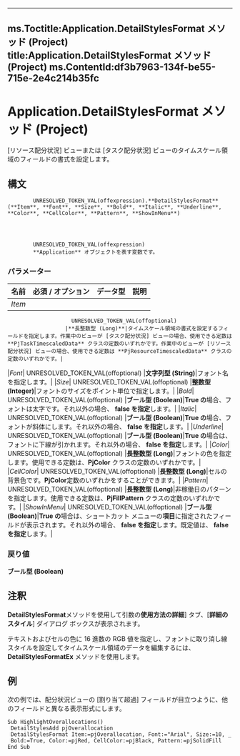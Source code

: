 

---
ms.Toctitle:Application.DetailStylesFormat メソッド (Project)
title:Application.DetailStylesFormat メソッド (Project)
ms.ContentId:df3b7963-134f-be55-715e-2e4c214b35fc
---
# Application.DetailStylesFormat メソッド (Project)




[リソース配分状況] ビューまたは [タスク配分状況] ビューのタイムスケール領域のフィールドの書式を設定します。

## 構文

            UNRESOLVED_TOKEN_VAL(offexpression).**DetailStylesFormat**(**Item**, **Font**, **Size**, **Bold**, **Italic**, **Underline**, **Color**, **CellColor**, **Pattern**, **ShowInMenu**)




            UNRESOLVED_TOKEN_VAL(offexpression)
            **Application** オブジェクトを表す変数です。

### パラメーター

|**名前**|**必須 / オプション**|**データ型**|**説明**|
|---|---|---|---|
|*Item*|
                        UNRESOLVED_TOKEN_VAL(offoptional)
                      |**長整数型 (Long)**|タイムスケール領域の書式を設定するフィールドを指定します。作業中のビューが [タスク配分状況] ビューの場合、使用できる定数は **PjTaskTimescaledData** クラスの定数のいずれかです。作業中のビューが [リソース配分状況] ビューの場合、使用できる定数は **PjResourceTimescaledData** クラスの定数のいずれかです。|
|*Font*|
                        UNRESOLVED_TOKEN_VAL(offoptional)
                      |**文字列型 (String)**|フォント名を指定します。|
|*Size*|
                        UNRESOLVED_TOKEN_VAL(offoptional)
                      |**整数型 (Integer)**|フォントのサイズをポイント単位で指定します。|
|*Bold*|
                        UNRESOLVED_TOKEN_VAL(offoptional)
                      |**ブール型 (Boolean)**|**True の**場合、フォントは太字です。それ以外の場合、 **false を指定**します。|
|*Italic*|
                        UNRESOLVED_TOKEN_VAL(offoptional)
                      |**ブール型 (Boolean)**|**True の**場合、フォントが斜体にします。それ以外の場合、 **false を指定**します。|
|*Underline*|
                        UNRESOLVED_TOKEN_VAL(offoptional)
                      |**ブール型 (Boolean)**|**True の**場合は、フォントに下線が引かれます。それ以外の場合、 **false を指定**します。|
|*Color*|
                        UNRESOLVED_TOKEN_VAL(offoptional)
                      |**長整数型 (Long)**|フォントの色を指定します。使用できる定数は、**PjColor** クラスの定数のいずれかです。|
|*CellColor*|
                        UNRESOLVED_TOKEN_VAL(offoptional)
                      |**長整数型 (Long)**|セルの背景色です。**PjColor**定数のいずれかをすることができます。|
|*Pattern*|
                        UNRESOLVED_TOKEN_VAL(offoptional)
                      |**長整数型 (Long)**|非稼働日のパターンを指定します。使用できる定数は、**PjFillPattern** クラスの定数のいずれかです。|
|*ShowInMenu*|
                        UNRESOLVED_TOKEN_VAL(offoptional)
                      |**ブール型 (Boolean)**|**True の**場合は、ショートカット メニューの**項目**に指定されたフィールドが表示されます。それ以外の場合、 **false を指定**します。既定値は、 **false を指定**します。|



### 戻り値
**ブール型 (Boolean)**





## 注釈
**DetailStylesFormat**メソッドを使用して引数の**使用方法の詳細**] タブ、[**詳細のスタイル**] ダイアログ ボックスが表示されます。



テキストおよびセルの色に 16 進数の RGB 値を指定し、フォントに取り消し線スタイルを設定してタイムスケール領域のデータを編集するには、**DetailStylesFormatEx** メソッドを使用します。



## 例
次の例では、配分状況ビューの [割り当て超過] フィールドが目立つように、他のフィールドと異なる表示形式にします。

```vba
Sub HighlightOverallocations() 
 DetailStylesAdd pjOverallocation 
 DetailStylesFormat Item:=pjOverallocation, Font:="Arial", Size:=10, _ 
 Bold:=True, Color:=pjRed, CellColor:=pjBlack, Pattern:=pjSolidFill 
End Sub
```





